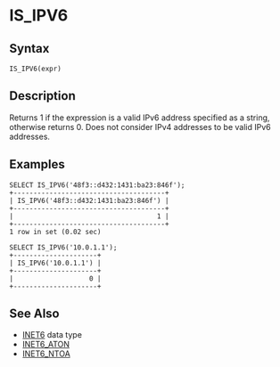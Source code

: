 
# IS_IPV6

## Syntax


```
IS_IPV6(expr)
```

## Description


Returns 1 if the expression is a valid IPv6 address specified as a string, otherwise returns 0. Does not consider IPv4 addresses to be valid IPv6 addresses.


## Examples


```
SELECT IS_IPV6('48f3::d432:1431:ba23:846f');
+--------------------------------------+
| IS_IPV6('48f3::d432:1431:ba23:846f') |
+--------------------------------------+
|                                    1 |
+--------------------------------------+
1 row in set (0.02 sec)

SELECT IS_IPV6('10.0.1.1');
+---------------------+
| IS_IPV6('10.0.1.1') |
+---------------------+
|                   0 |
+---------------------+
```

## See Also


* [INET6](inet6_aton.md) data type
* [INET6_ATON](inet6_aton.md)
* [INET6_NTOA](inet6_ntoa.md)

